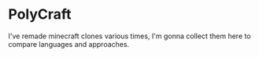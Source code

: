 # PolyCraft

I've remade minecraft clones various times,
I'm gonna collect them here to compare languages and approaches.

